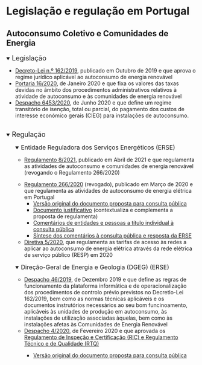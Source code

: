 <!-- # Energy Commons -->
<!--  **Tools and Information Database for the science, engineering, economics and politics of the Energy Transition**

Repository and open database for tutorials, computational tools, software implementions, technical documents, research papers, books and articles on the various aspects of the ongoing energy transition.
-->

 <!--## The politics of Energy  -->

# Legislação e regulação em Portugal

## Autoconsumo Coletivo e Comunidades de Energia

<details open>
<summary> <span style="font-size:18px; "> Legislação </span> </summary>
<ul>
<li> <a href="https://dre.pt/pesquisa/-/search/125692189/details/maximized">Decreto-Lei n.º 162/2019</a>, publicado em Outubro de 2019 e que aprova o regime jurídico aplicável ao autoconsumo de energia renovável
</li>

<li><a href="https://dre.pt/home/-/dre/128415687/details/maximized">Portaria 16/2020</a>, de Janeiro 2020 e que fixa os valores das taxas devidas no âmbito dos procedimentos administrativos relativos à atividade de autoconsumo e às comunidades de energia renovável</li>

<li><a href="https://dre.pt/application/file/a/136170375">Despacho 6453/2020</a>, de Junho 2020 e que define um regime transitório de isenção, total ou parcial, do pagamento dos custos de interesse económico gerais (CIEG) para instalações de autoconsumo.
</li>

</ul>
</details>

<br>

<details open>
<summary> <span style="font-size:18px; "> Regulação </span> </summary>

<ul><details open>
<summary> <span style="font-size:16px; "> Entidade Reguladora dos Serviços Energéticos (ERSE) </span> </summary>

<ul>
<li> <a href="https://dre.pt/application/conteudo/130469272">Regulamento 8/2021</a>, publicado em Abril de 2021 e que regulamenta as atividades de autoconsumo e comunidades de energia renovável (revogando o Regulamento 266/2020)
</li>
</ul>

<ul>
<li> <a href="https://dre.pt/application/conteudo/130469272">Regulamento 266/2020</a> (revogado), publicado em Março de 2020 e que regulamenta as atividades de autoconsumo de energia elétrica em Portugal

<ul>
<li> <a href="https://www.erse.pt/media/ibeepxbj/cp82_articulado.pdf">Versão original do documento proposta para consulta pública</a></li>

<li> <a href="https://www.erse.pt/media/ejddjnul/cp82_docjustificativo.pdf">Documento justificativo</a> (contextualiza e complementa a proposta de regulamenta)</li>

<li> <a href="https://www.erse.pt/atividade/consultas-publicas/consulta-p%C3%BAblica-n-%C2%BA-82/comentarios">Comentários de entidades e pessoas a título individual à consulta pública</a></li>

<li> <a href="https://www.erse.pt/media/40pdir3g/cp82_sintesecomentarios.pdf">Síntese dos comentários à consulta pública e resposta da ERSE</a></li>
</ul>

<li><a href="https://dre.pt/application/conteudo/130469271">Diretiva 5/2020</a>, que regulamenta as tarifas de acesso às redes a aplicar ao autoconsumo de energia elétrica através da rede elétrica de serviço público (RESP) em 2020</li>

</ul></details>
</ul>

<ul><details open>
<summary> <span style="font-size:16px; ">Direção-Geral de Energia e Geologia (DGEG) (ERSE) </span> </summary>

<ul>

<li><a href="https://www.dgeg.gov.pt/media/wvmldf2e/despacho-46_2019.pdf">Despacho 46/2019</a>, de Dezembro 2019 e que define as regras de funcionamento da plataforma informática e de operacionalização dos procedimentos de controlo prévio previstos no Decretlo-Lei 162/2019, bem como as normas técnicas aplicáveis e os documentos instrutórios necessários ao seu bom funcinoamento, aplicáveis às unidades de produção em autoconsumo, às instalações de utilização associadas àquelas, bem como às instalações afetas às Comunidades de Energia Renovável</li>

<li><a href="https://www.dgeg.gov.pt/media/k0hl5gc2/despacho-4_2020.pdf">Despacho 4/2020</a>, de Fevereiro 2020 e que aprovada os <a href="https://www.dgeg.gov.pt/media/jwmpnff5/regulamento-de-inspe%C3%A7%C3%A3o-e-certifica%C3%A7%C3%A3o.pdf">Regulamento de Inspeção e Certificação (RIC) e  Regulamento Técnico e de Qualidade (RTQ)</a></li>
<ul><li><a href="https://participa.pt/contents/consultationdocument/Despacho-UPAC.pdf">Versão original do documento proposta para consulta pública</a></li></ul>
</ul>

</details></ul>
</details>
